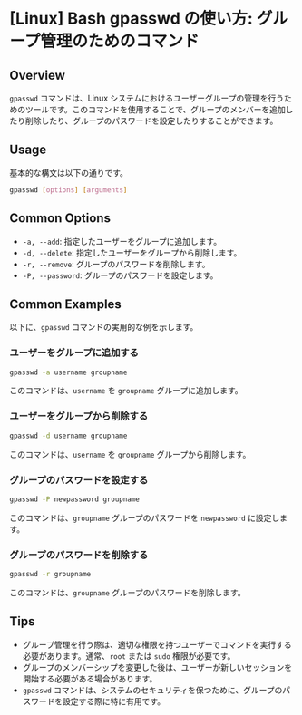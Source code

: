 # [Linux] Bash gpasswd の使い方: グループ管理のためのコマンド

## Overview
`gpasswd` コマンドは、Linux システムにおけるユーザーグループの管理を行うためのツールです。このコマンドを使用することで、グループのメンバーを追加したり削除したり、グループのパスワードを設定したりすることができます。

## Usage
基本的な構文は以下の通りです。

```bash
gpasswd [options] [arguments]
```

## Common Options
- `-a, --add`: 指定したユーザーをグループに追加します。
- `-d, --delete`: 指定したユーザーをグループから削除します。
- `-r, --remove`: グループのパスワードを削除します。
- `-P, --password`: グループのパスワードを設定します。

## Common Examples
以下に、`gpasswd` コマンドの実用的な例を示します。

### ユーザーをグループに追加する
```bash
gpasswd -a username groupname
```
このコマンドは、`username` を `groupname` グループに追加します。

### ユーザーをグループから削除する
```bash
gpasswd -d username groupname
```
このコマンドは、`username` を `groupname` グループから削除します。

### グループのパスワードを設定する
```bash
gpasswd -P newpassword groupname
```
このコマンドは、`groupname` グループのパスワードを `newpassword` に設定します。

### グループのパスワードを削除する
```bash
gpasswd -r groupname
```
このコマンドは、`groupname` グループのパスワードを削除します。

## Tips
- グループ管理を行う際は、適切な権限を持つユーザーでコマンドを実行する必要があります。通常、`root` または `sudo` 権限が必要です。
- グループのメンバーシップを変更した後は、ユーザーが新しいセッションを開始する必要がある場合があります。
- `gpasswd` コマンドは、システムのセキュリティを保つために、グループのパスワードを設定する際に特に有用です。